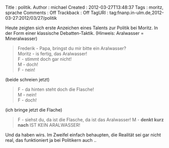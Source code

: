 Title     : politik.
Author    : michael
Created   : 2012-03-27T13:48:37
Tags      : moritz, sprache
Comments  : Off
Trackback : Off
TagURI    : tag:fnanp.in-ulm.de,2012-03-27:2012/03/27/politik

Heute zeigten sich erste Anzeichen eines Talents zur Politik bei Moritz. In
der Form einer klassische Debatten-Taktik. (Hinweis: Aralwasser =
Mineralwasser)

> Frederik - Papa, bringst du mir bitte ein Aralwasser?  
> Moritz - is fertig, das Aralwasser!  
> F - stimmt doch gar nicht!  
> M - doch!  
> F - nein!  

(beide schreien jetzt)

> F - da hinten steht doch die Flasche!  
> M - nein!  
> F - doch!

(ich bringe jetzt die Flache)

> F - siehst du, da ist die Flasche, da ist das Aralwasser!
> M - **denkt kurz nach** IST KEIN ARALWASSER!

Und da haben wirs. Im Zweifel einfach behaupten, die Realität sei gar nicht
real, das funktioniert ja bei Politikern auch ..
